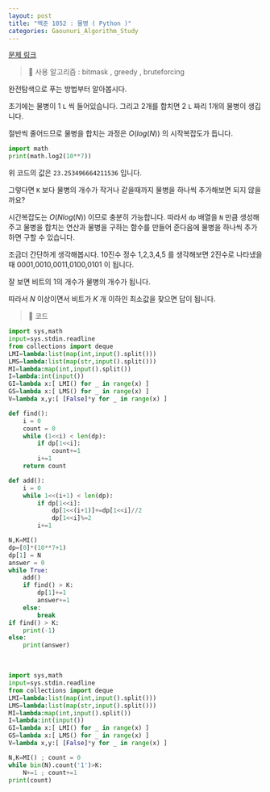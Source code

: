 ```yaml
---
layout: post
title: "백준 1052 : 물병 ( Python )"
categories: Gaounuri_Algorithm_Study
---
```


[문제 링크](https://www.acmicpc.net/problem/1052)

> 📌 사용 알고리즘 : bitmask , greedy , bruteforcing

완전탐색으로 푸는 방법부터 알아봅시다.

초기에는 물병이 1 `L` 씩 들어있습니다. 그리고 2개를 합치면 2 `L` 짜리 1개의 물병이 생깁니다.

절반씩 줄어드므로 물병을 합치는 과정은 $O(log(N))$ 의 시작복잡도가 듭니다. 

```python
import math
print(math.log2(10**7))
```

위 코드의 값은 `23.253496664211536` 입니다.

그렇다면 `K` 보다 물병의 개수가 작거나 같을때까지 물병을 하나씩 추가해보면 되지 않을까요?

시간복잡도는 $O(Nlog(N))$ 이므로 충분히 가능합니다.
따라서 `dp` 배열을 `N` 만큼 생성해주고 물병을 합치는 연산과 물병을 구하는 함수를 만들어 준다음에 물병을 하나씩 추가하면 구할 수 있습니다.

조금더 간단하게 생각해봅시다.
10진수 정수 1,2,3,4,5 를 생각해보면 2진수로 나타냈을때 0001,0010,0011,0100,0101 이 됩니다.

잘 보면 비트의 1의 개수가 물병의 개수가 됩니다.

따라서 $N$ 이상이면서 비트가 $K$ 개 이하인 최소값을 찾으면 답이 됩니다.


> 📌 코드

```python
import sys,math
input=sys.stdin.readline
from collections import deque
LMI=lambda:list(map(int,input().split()))
LMS=lambda:list(map(str,input().split()))
MI=lambda:map(int,input().split())
I=lambda:int(input())
GI=lambda x:[ LMI() for _ in range(x) ]
GS=lambda x:[ LMS() for _ in range(x) ]
V=lambda x,y:[ [False]*y for _ in range(x) ]

def find():
    i = 0
    count = 0
    while (1<<i) < len(dp):
        if dp[1<<i]:
            count+=1
        i+=1
    return count

def add():
    i = 0
    while 1<<(i+1) < len(dp):
        if dp[1<<i]:
            dp[1<<(i+1)]+=dp[1<<i]//2
            dp[1<<i]%=2
        i+=1

N,K=MI()
dp=[0]*(10**7+1)
dp[1] = N
answer = 0
while True:
    add()
    if find() > K:
        dp[1]+=1
        answer+=1
    else:
        break
if find() > K:
    print(-1)
else:
    print(answer)

```

<br> 

```python
import sys,math
input=sys.stdin.readline
from collections import deque
LMI=lambda:list(map(int,input().split()))
LMS=lambda:list(map(str,input().split()))
MI=lambda:map(int,input().split())
I=lambda:int(input())
GI=lambda x:[ LMI() for _ in range(x) ]
GS=lambda x:[ LMS() for _ in range(x) ]
V=lambda x,y:[ [False]*y for _ in range(x) ]

N,K=MI() ; count = 0
while bin(N).count('1')>K:
    N+=1 ; count+=1
print(count)
```
